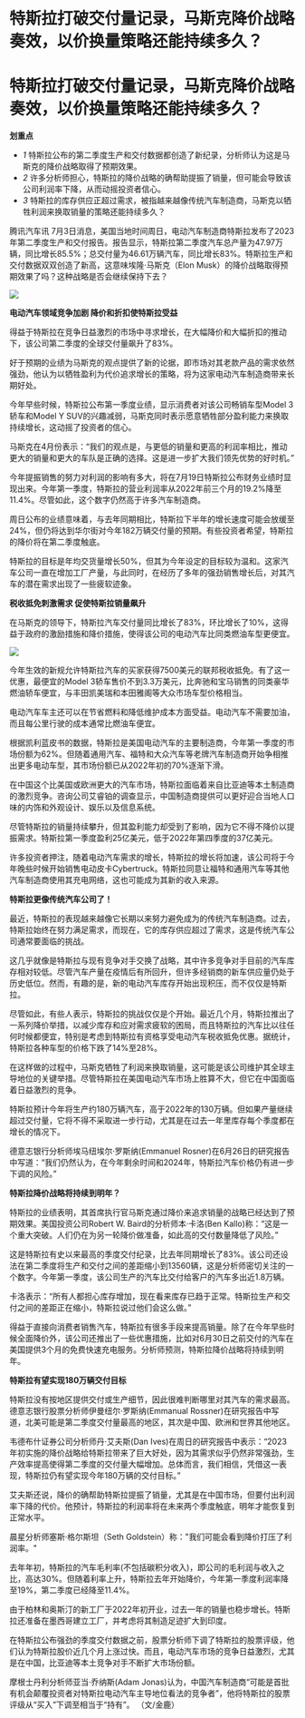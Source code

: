 # 特斯拉打破交付量记录，马斯克降价战略奏效，以价换量策略还能持续多久？

# 特斯拉打破交付量记录，马斯克降价战略奏效，以价换量策略还能持续多久？

**划重点**

  * _1_ 特斯拉公布的第二季度生产和交付数据都创造了新纪录，分析师认为这是马斯克的降价战略取得了预期效果。
  * _2_ 许多分析师担心，特斯拉的降价战略的确帮助提振了销量，但可能会导致该公司利润率下降，从而动摇投资者信心。
  * _3_ 特斯拉的库存供应正超过需求，被指越来越像传统汽车制造商，马斯克以牺牲利润来换取销量的策略还能持续多久？

腾讯汽车讯
7月3日消息，美国当地时间周日，电动汽车制造商特斯拉发布了2023年第二季度生产和交付报告。报告显示，特斯拉第二季度汽车总产量为47.97万辆，同比增长85.5%；总交付量为46.61万辆汽车，同比增长83%。特斯拉生产和交付数据双双创造了新高，这意味埃隆·马斯克（Elon
Musk）的降价战略取得预期效果了吗？这种战略是否会继续保持下去？

![](https://inews.gtimg.com/om_bt/OaTS3xHvhaf4PJm0WvRM2468rKj8Y4QdXj_RBF-35ZCQcAA/1000)

**电动汽车领域竞争加剧 降价和折扣使特斯拉受益**

得益于特斯拉在竞争日益激烈的市场中寻求增长，在大幅降价和大幅折扣的推动下，该公司第二季度的全球交付量飙升了83%。

好于预期的业绩为马斯克的观点提供了新的论据，即市场对其老款产品的需求依然强劲，他认为以牺牲盈利为代价追求增长的策略，将为这家电动汽车制造商带来长期好处。

今年早些时候，特斯拉公布第一季度业绩，显示消费者对该公司畅销车型Model 3轿车和Model Y
SUV的兴趣减弱，马斯克同时表示愿意牺牲部分盈利能力来换取持续增长，这动摇了投资者的信心。

马斯克在4月份表示：“我们的观点是，与更低的销量和更高的利润率相比，推动更大的销量和更大的车队是正确的选择。这是进一步扩大我们领先优势的好时机。”

今年提振销售的努力对利润的影响有多大，将在7月19日特斯拉公布财务业绩时显现出来。今年第一季度，特斯拉的营业利润率从2022年前三个月的19.2%降至11.4%。尽管如此，这个数字仍然高于许多汽车制造商。

周日公布的业绩意味着，与去年同期相比，特斯拉下半年的增长速度可能会放缓至24%，但仍将达到华尔街对今年182万辆交付量的预期。有些投资者希望，特斯拉的降价将在第二季度触底。

特斯拉的目标是年均交货量增长50%，但其为今年设定的目标较为温和。这家汽车公司一直在增加工厂产量，与此同时，在经历了多年的强劲销售增长后，对其汽车的潜在需求出现了一些疲软迹象。

**税收抵免刺激需求 促使特斯拉销量飙升**

在马斯克的领导下，特斯拉汽车交付量同比增长了83%，环比增长了10%，这得益于政府的激励措施和降价措施，使得该公司的电动汽车比同类燃油车型更便宜。

![](https://inews.gtimg.com/om_bt/OY76MSgZgGLwMCxngNtqr0P0gb5jtrvlq8jhCCPugixXoAA/1000)

今年生效的新规允许特斯拉汽车的买家获得7500美元的联邦税收抵免。有了这一优惠，最便宜的Model
3轿车售价不到3.3万美元，比奔驰和宝马销售的同类豪华燃油轿车便宜，与丰田凯美瑞和本田雅阁等大众市场车型价格相当。

电动汽车车主还可以在节省燃料和降低维护成本方面受益。电动汽车不需要加油，而且每公里行驶的成本通常比燃油车便宜。

根据凯利蓝皮书的数据，特斯拉是美国电动汽车的主要制造商，今年第一季度的市场份额为62%。但随着通用汽车、福特和大众汽车等老牌汽车制造商开始争相推出更多电动车型，其市场份额已从2022年初的70%逐渐下滑。

在中国这个比美国或欧洲更大的汽车市场，特斯拉面临着来自比亚迪等本土制造商的激烈竞争。咨询公司艾睿铂的调查显示，中国制造商提供可以更好迎合当地人口味的内饰和外观设计、娱乐以及信息系统。

尽管特斯拉的销量持续攀升，但其盈利能力却受到了影响，因为它不得不降价以提振需求。特斯拉第一季度盈利25亿美元，低于2022年第四季度的37亿美元。

许多投资者押注，随着电动汽车需求的增长，特斯拉的增长将加速，该公司将于今年晚些时候开始销售电动皮卡Cybertruck。特斯拉同意让福特和通用汽车等其他汽车制造商使用其充电网络，这也可能成为其新的收入来源。

**特斯拉更像传统汽车公司了！**

最近，特斯拉的表现越来越像它长期以来努力避免成为的传统汽车制造商。过去，特斯拉始终在努力满足需求，而现在，它的库存供应超过了需求，这是传统汽车公司通常要面临的挑战。

这几乎就像是特斯拉与现有竞争对手交换了战略，其中许多竞争对手目前的汽车库存相对较低。尽管汽车产量在疫情后有所回升，但许多经销商的新车供应量仍处于历史低位。然而，有趣的是，新的电动汽车库存开始出现积压，而不仅仅是特斯拉。

尽管如此，有些人表示，特斯拉的挑战仅仅是个开始。最近几个月，特斯拉推出了一系列降价举措，以减少库存和应对需求疲软的困局，而且特斯拉的汽车比以往任何时候都便宜，特别是考虑到特斯拉有资格享受电动汽车税收抵免优惠。据统计，特斯拉各种车型的价格下跌了14%至28%。

在这样做的过程中，马斯克牺牲了利润来换取销量，这可能是该公司维护其全球主导地位的关键举措。尽管特斯拉在美国电动汽车市场上胜算不大，但它在中国面临着日益激烈的竞争。

特斯拉预计今年将生产约180万辆汽车，高于2022年的130万辆。但如果产量继续超过交付量，它将不得不采取进一步行动，尤其是在过去一年里库存每个季度都在增长的情况下。

德意志银行分析师埃马纽埃尔·罗斯纳(Emmanuel
Rosner)在6月26日的研究报告中写道：“我们仍然认为，在今年剩余时间和2024年，特斯拉汽车价格仍有进一步下调的风险。”

**特斯拉降价战略将持续到明年？**

特斯拉的业绩表明，其首席执行官马斯克通过降价来追求销量的战略已经达到了预期效果。美国投资公司Robert W. Baird的分析师本·卡洛(Ben
Kallo)称：“这是一个重大突破。人们仍在为另一轮降价做准备，如此高的交付数量降低了风险。”

这是特斯拉有史以来最高的季度交付纪录，比去年同期增长了83%。该公司还设法在第二季度将生产和交付之间的差距缩小到13560辆，这是分析师密切关注的一个数字。今年第一季度，该公司生产的汽车比交付给客户的汽车多出近1.8万辆。

卡洛表示：“所有人都担心库存增加，现在看来库存已趋于正常。特斯拉生产和交付之间的差距正在缩小，特斯拉说过他们会这么做。”

得益于直接向消费者销售汽车，特斯拉有很多手段来提高销量。除了在今年早些时候全面降价外，该公司还推出了一些优惠措施，比如对6月30日之前交付的汽车在美国提供3个月的免费快速充电服务。分析师预测，特斯拉降价战略将持续到明年。

**特斯拉有望实现180万辆交付目标**

特斯拉没有按地区提供交付或生产细节，因此很难判断哪里对其汽车的需求最高。德意志银行股票分析师伊曼纽尔·罗斯纳(Emmanual
Rossner)在研究报告中写道，北美可能是第二季度交付量最高的地区，其次是中国、欧洲和世界其他地区。

韦德布什证券公司分析师丹·艾夫斯(Dan
Ives)在周日的研究报告中表示：“2023年初实施的降价战略给特斯拉带来了巨大好处，因为其需求似乎仍然非常强劲，生产效率提高使得第二季度的交付量大幅增加。总体而言，我们相信，凭借这一表现，特斯拉仍有望实现今年180万辆的交付目标。”

艾夫斯还说，降价的确帮助特斯拉提振了销量，尤其是在中国市场，但要付出利润率下降的代价。他预计，特斯拉的利润率将在未来两个季度触底，明年才能恢复到正常水平。

晨星分析师塞斯·格尔斯坦（Seth Goldstein）称："我们可能会看到降价打压了利润率。"

去年年初，特斯拉的汽车毛利率(不包括碳积分收入)，即公司的毛利润与收入之比，高达30%。但随着利率上升，特斯拉去年开始降价，今年第一季度利润率降至19%，第二季度已经降至11.4%。

由于柏林和奥斯汀的新工厂于2022年初开业，过去一年的销量也稳步增长。特斯拉还准备在墨西哥建立工厂，并考虑将其制造足迹扩大到印度。

在特斯拉公布强劲的季度交付数据之前，股票分析师下调了特斯拉的股票评级，他们认为特斯拉股价近几个月上涨过快。而且，电动汽车市场的竞争日益激烈，尤其是在中国，比亚迪等本土竞争对手不断扩大市场份额。

摩根士丹利分析师亚当·乔纳斯(Adam
Jonas)认为，中国汽车制造商“可能是首批有机会颠覆投资者对特斯拉电动汽车主导地位看法的竞争者”，他将特斯拉的股票评级从“买入”下调至相当于“持有”。
（文/金鹿）

